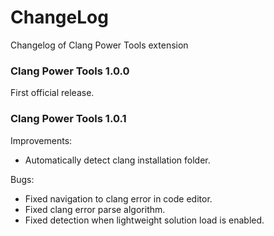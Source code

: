 # ChangeLog

Changelog of Clang Power Tools extension

### Clang Power Tools 1.0.0

First official release.

### Clang Power Tools 1.0.1

Improvements:
* Automatically detect clang installation folder.

Bugs:
* Fixed navigation to clang error in code editor.
* Fixed clang error parse algorithm.
* Fixed detection when lightweight solution load is enabled.
